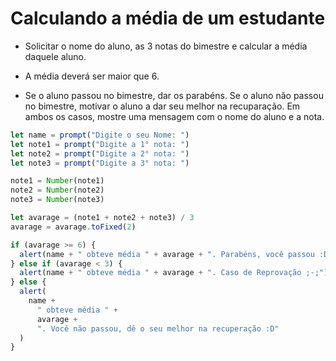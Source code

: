 # Calculando a média de um estudante

- Solicitar o nome do aluno, as 3 notas do bimestre e calcular a média daquele aluno.

- A média deverá ser maior que 6.

- Se o aluno passou no bimestre, dar os parabéns. Se o aluno não passou no bimestre, motivar o aluno a dar seu melhor na recuparação. Em ambos os casos, mostre uma mensagem com o nome do aluno e a nota.

```js
let name = prompt("Digite o seu Nome: ")
let note1 = prompt("Digite a 1° nota: ")
let note2 = prompt("Digite a 2° nota: ")
let note3 = prompt("Digite a 3° nota: ")

note1 = Number(note1)
note2 = Number(note2)
note3 = Number(note3)

let avarage = (note1 + note2 + note3) / 3
avarage = avarage.toFixed(2)

if (avarage >= 6) {
  alert(name + " obteve média " + avarage + ". Parabéns, você passou :D")
} else if (avarage < 3) {
  alert(name + " obteve média " + avarage + ". Caso de Reprovação ;-;")
} else {
  alert(
    name +
      " obteve média " +
      avarage +
      ". Você não passou, dê o seu melhor na recuperação :D"
  )
}
```
